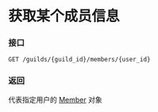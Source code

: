 # 获取某个成员信息

### 接口

`GET /guilds/{guild_id}/members/{user_id}`

### 返回

代表指定用户的 [Member](model.md#member) 对象
